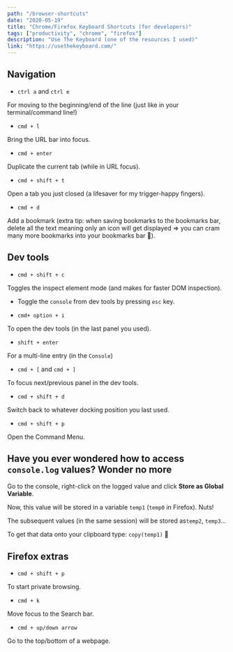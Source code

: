 ```yaml
---
path: "/browser-shortcuts"
date: "2020-05-19"
title: "Chrome/Firefox Keyboard Shortcuts (for developers)"
tags: ["productivity", "chrome", "firefox"]
description: "Use The Keyboard (one of the resources I used)"
link: "https://usethekeyboard.com/"
---
```


## Navigation

- `ctrl a` and `ctrl e`

For moving to the beginning/end of the line (just like in your terminal/command line!)

- `cmd + l`

Bring the URL bar into focus.

- `cmd + enter`

Duplicate the current tab (while in URL focus).

- `cmd + shift + t`

Open a tab you just closed (a lifesaver for my trigger-happy fingers).

- `cmd + d`

Add a bookmark (extra tip: when saving bookmarks to the bookmarks bar, delete all the text meaning only an icon will get displayed => you can cram many more bookmarks into your bookmarks bar 💪).

## Dev tools

- `cmd + shift + c`

Toggles the inspect element mode (and makes for faster DOM inspection).

- Toggle the `console` from dev tools by pressing `esc` key.

- `cmd+ option + i`

To open the dev tools (in the last panel you used).

- `shift + enter`

For a multi-line entry (in the `Console`)

- `cmd + [` and `cmd + ]`

To focus next/previous panel in the dev tools.

- `cmd + shift + d`

Switch back to whatever docking position you last used.

- `cmd + shift + p`

Open the Command Menu.

## Have you ever wondered how to access `console.log` values? Wonder no more

Go to the console, right-click on the logged value and click **Store as Global Variable**.

Now, this value will be stored in a variable `temp1` (`temp0` in Firefox). Nuts!

The subsequent values (in the same session) will be stored as`temp2`, `temp3`...

To get that data onto your clipboard type: `copy(temp1)` 🤯

## Firefox extras

- `cmd + shift + p`

To start private browsing.

- `cmd + k`

Move focus to the Search bar.

- `cmd + up/down arrow`

Go to the top/bottom of a webpage.
